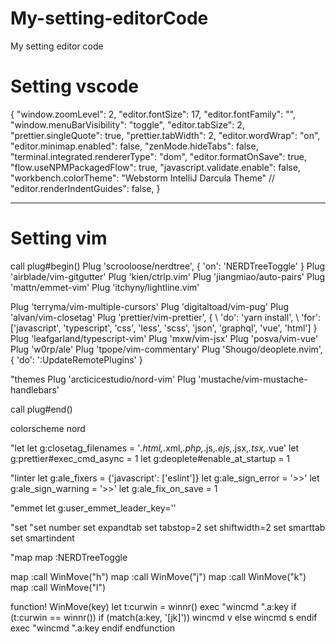 # My-setting-editorCode
My setting editor code



<h1>Setting vscode</h1>

<p>
{
    "window.zoomLevel": 2,
    "editor.fontSize": 17,
    "editor.fontFamily": "",
    "window.menuBarVisibility": "toggle",
    "editor.tabSize": 2,
    "prettier.singleQuote": true,
    "prettier.tabWidth": 2,
    "editor.wordWrap": "on",
    "editor.minimap.enabled": false,
    "zenMode.hideTabs": false,
    "terminal.integrated.rendererType": "dom",
    "editor.formatOnSave": true,
    "flow.useNPMPackagedFlow": true,
    "javascript.validate.enable": false,
    "workbench.colorTheme": "Webstorm IntelliJ Darcula Theme"
    // "editor.renderIndentGuides": false,
}
</p>

<hr />

<h1>Setting vim</h1>

<p>
call plug#begin()
Plug 'scrooloose/nerdtree', { 'on':  'NERDTreeToggle' }
Plug 'airblade/vim-gitgutter'
Plug 'kien/ctrlp.vim'
Plug 'jiangmiao/auto-pairs'
Plug 'mattn/emmet-vim'
Plug 'itchyny/lightline.vim'

Plug 'terryma/vim-multiple-cursors'
Plug 'digitaltoad/vim-pug'
Plug 'alvan/vim-closetag'
Plug 'prettier/vim-prettier', {
  \ 'do': 'yarn install',
  \ 'for': ['javascript', 'typescript', 'css', 'less', 'scss', 'json', 'graphql', 'vue', 'html'] }
Plug 'leafgarland/typescript-vim'
Plug 'mxw/vim-jsx'
Plug 'posva/vim-vue'
Plug 'w0rp/ale'
Plug 'tpope/vim-commentary'
Plug 'Shougo/deoplete.nvim', { 'do': ':UpdateRemotePlugins' }

"themes
Plug 'arcticicestudio/nord-vim'
Plug 'mustache/vim-mustache-handlebars'

call plug#end()

colorscheme nord 

"let
let g:closetag_filenames = '*.html,*.xml,*.php,*.js,*.ejs,*.jsx,*.tsx,*.vue'
let g:prettier#exec_cmd_async = 1
let g:deoplete#enable_at_startup = 1

"linter
let g:ale_fixers = {'javascript': ['eslint']}
let g:ale_sign_error = '>>'
let g:ale_sign_warning = '>>'
let g:ale_fix_on_save = 1

"emmet
let g:user_emmet_leader_key='<C-Z>'

"set
"set number
set expandtab
set tabstop=2
set shiftwidth=2
set smarttab
set smartindent

"map
map <C-e> :NERDTreeToggle<CR>

map <silent> <C-h> :call WinMove("h")<CR>
map <silent> <C-j> :call WinMove("j")<CR>
map <silent> <C-k> :call WinMove("k")<CR>
map <silent> <C-l> :call WinMove("l")<CR>

function! WinMove(key)
  let t:curwin = winnr()
  exec "wincmd ".a:key
  if (t:curwin == winnr())
    if (match(a:key, '[jk]'))
      wincmd v
    else
      wincmd s
    endif
    exec "wincmd ".a:key
  endif
endfunction
</p>
